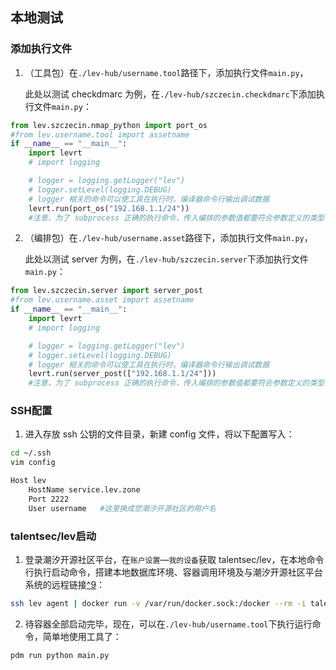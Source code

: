 ## 本地测试

### 添加执行文件

1. （工具包）在`./lev-hub/username.tool`路径下，添加执行文件`main.py`，

   此处以测试 checkdmarc 为例，在`./lev-hub/szczecin.checkdmarc`下添加执行文件`main.py`：

```python
from lev.szczecin.nmap_python import port_os
#from lev.username.tool import assetname
if __name__ == "__main__":
    import levrt
    # import logging

    # logger = logging.getLogger("lev")
    # logger.setLevel(logging.DEBUG)
    # logger 相关的命令可以使工具在执行时，编译器命令行输出调试数据
    levrt.run(port_os("192.168.1.1/24"))
    #注意，为了 subprocess 正确的执行命令，传入编排的参数值都要符合参数定义的类型
```

2. （编排包）在`./lev-hub/username.asset`路径下，添加执行文件`main.py`，

   此处以测试 server 为例，在`./lev-hub/szczecin.server`下添加执行文件`main.py`：

```python
from lev.szczecin.server import server_post
#from lev.username.asset import assetname
if __name__ == "__main__":
    import levrt
    # import logging

    # logger = logging.getLogger("lev")
    # logger.setLevel(logging.DEBUG)
    # logger 相关的命令可以使工具在执行时，编译器命令行输出调试数据
    levrt.run(server_post(["192.168.1.1/24"]))
    #注意，为了 subprocess 正确的执行命令，传入编排的参数值都要符合参数定义的类型
```



### SSH配置

1. 进入存放 ssh 公钥的文件目录，新建 config 文件，将以下配置写入：

```bash
cd ~/.ssh
vim config

Host lev
    HostName service.lev.zone
    Port 2222
    User username	#这里换成您潮汐开源社区的用户名
```



### talentsec/lev启动

1. 登录潮汐开源社区平台，在`账户设置`—`我的设备`获取 talentsec/lev，在本地命令行执行启动命令，搭建本地数据库环境、容器调用环境及与潮汐开源社区平台系统的远程链接[^9](#talentsec/lev启用了哪些配置？)：

```bash
ssh lev agent | docker run -v /var/run/docker.sock:/docker --rm -i talentsec/lev
```

2. 待容器全部启动完毕，现在，可以在`./lev-hub/username.tool`下执行运行命令，简单地使用工具了：

```bash
pdm run python main.py
```

